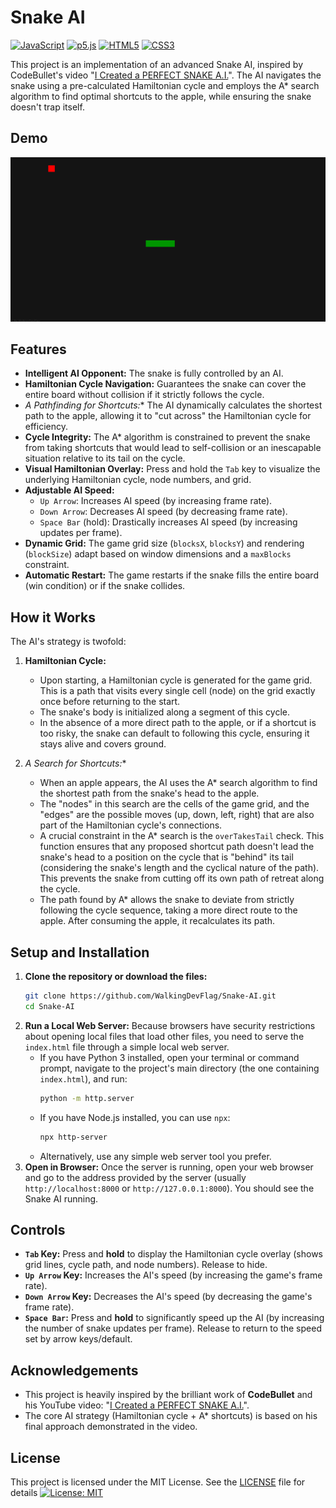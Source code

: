 # Snake AI

[![JavaScript](https://img.shields.io/badge/JavaScript-F7DF1E?style=for-the-badge&logo=javascript&logoColor=black)](https://developer.mozilla.org/en-US/docs/Web/JavaScript)
[![p5.js](https://img.shields.io/badge/p5.js-ED225D?style=for-the-badge&logo=p5.js&logoColor=white)](https://p5js.org/)
[![HTML5](https://img.shields.io/badge/HTML5-E34F26?style=for-the-badge&logo=html5&logoColor=white)](https://developer.mozilla.org/en-US/docs/Web/Guide/HTML/HTML5)
[![CSS3](https://img.shields.io/badge/CSS3-1572B6?style=for-the-badge&logo=css3&logoColor=white)](https://developer.mozilla.org/en-US/docs/Web/CSS)

This project is an implementation of an advanced Snake AI, inspired by CodeBullet's video "[I Created a PERFECT SNAKE A.I.](https://www.youtube.com/watch?v=tjQIO1rqTBE)". The AI navigates the snake using a pre-calculated Hamiltonian cycle and employs the A* search algorithm to find optimal shortcuts to the apple, while ensuring the snake doesn't trap itself.

## Demo

![Snake AI Demo](demo.gif)


## Features

*   **Intelligent AI Opponent:** The snake is fully controlled by an AI.
*   **Hamiltonian Cycle Navigation:** Guarantees the snake can cover the entire board without collision if it strictly follows the cycle.
*   **A* Pathfinding for Shortcuts:** The AI dynamically calculates the shortest path to the apple, allowing it to "cut across" the Hamiltonian cycle for efficiency.
*   **Cycle Integrity:** The A* algorithm is constrained to prevent the snake from taking shortcuts that would lead to self-collision or an inescapable situation relative to its tail on the cycle.
*   **Visual Hamiltonian Overlay:** Press and hold the `Tab` key to visualize the underlying Hamiltonian cycle, node numbers, and grid.
*   **Adjustable AI Speed:**
    *   `Up Arrow`: Increases AI speed (by increasing frame rate).
    *   `Down Arrow`: Decreases AI speed (by decreasing frame rate).
    *   `Space Bar` (hold): Drastically increases AI speed (by increasing updates per frame).
*   **Dynamic Grid:** The game grid size (`blocksX`, `blocksY`) and rendering (`blockSize`) adapt based on window dimensions and a `maxBlocks` constraint.
*   **Automatic Restart:** The game restarts if the snake fills the entire board (win condition) or if the snake collides.

## How it Works

The AI's strategy is twofold:

1.  **Hamiltonian Cycle:**
    *   Upon starting, a Hamiltonian cycle is generated for the game grid. This is a path that visits every single cell (node) on the grid exactly once before returning to the start.
    *   The snake's body is initialized along a segment of this cycle.
    *   In the absence of a more direct path to the apple, or if a shortcut is too risky, the snake can default to following this cycle, ensuring it stays alive and covers ground.

2.  **A* Search for Shortcuts:**
    *   When an apple appears, the AI uses the A* search algorithm to find the shortest path from the snake's head to the apple.
    *   The "nodes" in this search are the cells of the game grid, and the "edges" are the possible moves (up, down, left, right) that are also part of the Hamiltonian cycle's connections.
    *   A crucial constraint in the A* search is the `overTakesTail` check. This function ensures that any proposed shortcut path doesn't lead the snake's head to a position on the cycle that is "behind" its tail (considering the snake's length and the cyclical nature of the path). This prevents the snake from cutting off its own path of retreat along the cycle.
    *   The path found by A* allows the snake to deviate from strictly following the cycle sequence, taking a more direct route to the apple. After consuming the apple, it recalculates its path.


## Setup and Installation

1.  **Clone the repository or download the files:**
    ```bash
    git clone https://github.com/WalkingDevFlag/Snake-AI.git
    cd Snake-AI
    ```
2.  **Run a Local Web Server:** Because browsers have security restrictions about opening local files that load other files, you need to serve the `index.html` file through a simple local web server.
    *   If you have Python 3 installed, open your terminal or command prompt, navigate to the project's main directory (the one containing `index.html`), and run:
        ```bash
        python -m http.server
        ```
    *   If you have Node.js installed, you can use `npx`:
        ```bash
        npx http-server
        ```
    *   Alternatively, use any simple web server tool you prefer.
3.  **Open in Browser:** Once the server is running, open your web browser and go to the address provided by the server (usually `http://localhost:8000` or `http://127.0.0.1:8000`). You should see the Snake AI running.

## Controls

*   **`Tab` Key:** Press and **hold** to display the Hamiltonian cycle overlay (shows grid lines, cycle path, and node numbers). Release to hide.
*   **`Up Arrow` Key:** Increases the AI's speed (by increasing the game's frame rate).
*   **`Down Arrow` Key:** Decreases the AI's speed (by decreasing the game's frame rate).
*   **`Space Bar`:** Press and **hold** to significantly speed up the AI (by increasing the number of snake updates per frame). Release to return to the speed set by arrow keys/default.


## Acknowledgements

*   This project is heavily inspired by the brilliant work of **CodeBullet** and his YouTube video: "[I Created a PERFECT SNAKE A.I.](https://www.youtube.com/watch?v=tjQIO1rqTBE)".
*   The core AI strategy (Hamiltonian cycle + A* shortcuts) is based on his final approach demonstrated in the video.

## License

This project is licensed under the MIT License. See the [LICENSE](LICENSE.md) file for details
[![License: MIT](https://img.shields.io/badge/License-MIT-yellow.svg)](https://opensource.org/licenses/MIT)
